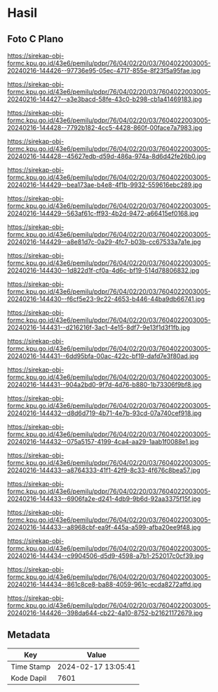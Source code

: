 # Hasil

## Foto C Plano

https://sirekap-obj-formc.kpu.go.id/43e6/pemilu/pdpr/76/04/02/20/03/7604022003005-20240216-144426--97736e95-05ec-4717-855e-8f23f5a95fae.jpg

https://sirekap-obj-formc.kpu.go.id/43e6/pemilu/pdpr/76/04/02/20/03/7604022003005-20240216-144427--a3e3bacd-58fe-43c0-b298-cb1a41469183.jpg

https://sirekap-obj-formc.kpu.go.id/43e6/pemilu/pdpr/76/04/02/20/03/7604022003005-20240216-144428--7792b182-4cc5-4428-860f-00face7a7983.jpg

https://sirekap-obj-formc.kpu.go.id/43e6/pemilu/pdpr/76/04/02/20/03/7604022003005-20240216-144428--45627edb-d59d-486a-974a-8d6d42fe26b0.jpg

https://sirekap-obj-formc.kpu.go.id/43e6/pemilu/pdpr/76/04/02/20/03/7604022003005-20240216-144429--bea173ae-b4e8-4f1b-9932-559616ebc289.jpg

https://sirekap-obj-formc.kpu.go.id/43e6/pemilu/pdpr/76/04/02/20/03/7604022003005-20240216-144429--563af61c-ff93-4b2d-9472-a66415ef0168.jpg

https://sirekap-obj-formc.kpu.go.id/43e6/pemilu/pdpr/76/04/02/20/03/7604022003005-20240216-144429--a8e81d7c-0a29-4fc7-b03b-cc67533a7a1e.jpg

https://sirekap-obj-formc.kpu.go.id/43e6/pemilu/pdpr/76/04/02/20/03/7604022003005-20240216-144430--1d822d1f-cf0a-4d6c-bf19-514d78806832.jpg

https://sirekap-obj-formc.kpu.go.id/43e6/pemilu/pdpr/76/04/02/20/03/7604022003005-20240216-144430--f6cf5e23-9c22-4653-b446-44ba9db66741.jpg

https://sirekap-obj-formc.kpu.go.id/43e6/pemilu/pdpr/76/04/02/20/03/7604022003005-20240216-144431--d216216f-3ac1-4e15-8df7-9e13f1d3f1fb.jpg

https://sirekap-obj-formc.kpu.go.id/43e6/pemilu/pdpr/76/04/02/20/03/7604022003005-20240216-144431--6dd95bfa-00ac-422c-bf19-dafd7e3f80ad.jpg

https://sirekap-obj-formc.kpu.go.id/43e6/pemilu/pdpr/76/04/02/20/03/7604022003005-20240216-144431--904a2bd0-9f7d-4d76-b880-1b73306f9bf8.jpg

https://sirekap-obj-formc.kpu.go.id/43e6/pemilu/pdpr/76/04/02/20/03/7604022003005-20240216-144432--d8d6d719-4b71-4e7b-93cd-07a740cef918.jpg

https://sirekap-obj-formc.kpu.go.id/43e6/pemilu/pdpr/76/04/02/20/03/7604022003005-20240216-144432--075a5157-4199-4ca4-aa29-1aab1f0088e1.jpg

https://sirekap-obj-formc.kpu.go.id/43e6/pemilu/pdpr/76/04/02/20/03/7604022003005-20240216-144433--a8764333-41f1-42f9-8c33-4f676c8bea57.jpg

https://sirekap-obj-formc.kpu.go.id/43e6/pemilu/pdpr/76/04/02/20/03/7604022003005-20240216-144433--6906fa2e-d241-4db9-9b6d-92aa3375f15f.jpg

https://sirekap-obj-formc.kpu.go.id/43e6/pemilu/pdpr/76/04/02/20/03/7604022003005-20240216-144433--a8968cbf-ea9f-445a-a599-afba20ee9f48.jpg

https://sirekap-obj-formc.kpu.go.id/43e6/pemilu/pdpr/76/04/02/20/03/7604022003005-20240216-144434--c9904506-d5d9-4598-a7b1-252017c0cf39.jpg

https://sirekap-obj-formc.kpu.go.id/43e6/pemilu/pdpr/76/04/02/20/03/7604022003005-20240216-144434--861c8ce8-ba88-4059-961c-ecda8272affd.jpg

https://sirekap-obj-formc.kpu.go.id/43e6/pemilu/pdpr/76/04/02/20/03/7604022003005-20240216-144426--398da644-cb22-4a10-8752-b21621172679.jpg


## Metadata

| Key        | Value               |
| ---------- | ------------------- |
| Time Stamp | 2024-02-17 13:05:41 |
| Kode Dapil | 7601                |



